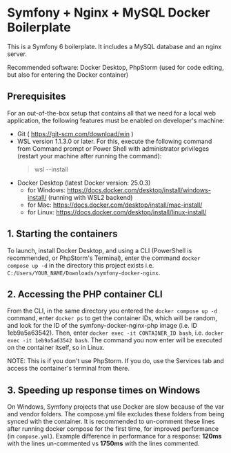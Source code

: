 # Symfony + Nginx + MySQL Docker Boilerplate

This is a Symfony 6 boilerplate. It includes a MySQL database and an nginx server.

Recommended software: Docker Desktop, PhpStorm (used for code editing, but also for entering the Docker container)

## Prerequisites

For an out-of-the-box setup that contains all that we need for a local web application, the following features must be enabled on developer's machine:

- Git ( https://git-scm.com/download/win )
- WSL version 1.1.3.0 or later. For this, execute the following command from Command prompt or Power Shell with administrator privileges (restart your machine after running the command):
  > wsl --install
- Docker Desktop (latest Docker version: 25.0.3)
    - for Windows: https://docs.docker.com/desktop/install/windows-install/ (running with WSL2 backend)
    - for Mac: https://docs.docker.com/desktop/install/mac-install/
    - for Linux: https://docs.docker.com/desktop/install/linux-install/


## 1. Starting the containers

To launch, install Docker Desktop, and using a CLI (PowerShell is recommended, or PhpStorm's Terminal), enter the
command `docker compose up -d` in the directory this project exists i.e.
`C:/Users/YOUR_NAME/Downloads/symfony-docker-nginx`.

## 2. Accessing the PHP container CLI

From the CLI, in the same directory you entered the `docker compose up -d` command,
enter `docker ps` to get the container IDs, which will be random, and look for the ID of the symfony-docker-nginx-php
image (i.e. ID 1eb9a5a63542). Then, enter `docker exec -it CONTAINER_ID bash`, i.e. `docker exec -it 1eb9a5a63542 bash`.
The command you now enter will be executed on the container itself, so in Linux.

NOTE: This is if you don't use PhpStorm. If you do, use the Services tab and access the container's terminal from there.

## 3. Speeding up response times on Windows

On Windows, Symfony projects that use Docker are slow because of the var and vendor folders. The compose.yml file
excludes these folders from being synced with the container. It is recommended to un-comment these lines after running
docker compose for the first time, for improved performance (in `compose.yml`). Example
difference in performance for a response: **120ms** with the lines un-commented vs **1750ms** with the lines commented.
